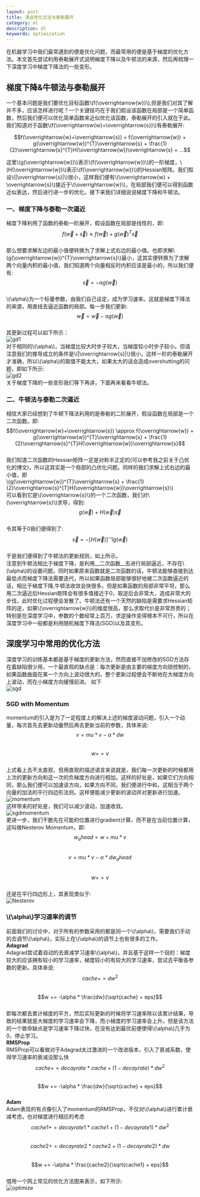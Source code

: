 ```yaml
---
layout: post
title: 浅谈优化方法与泰勒展开
category: ml
description: dl
keywords: optimization
---
```

在机器学习中我们最常遇到的便是优化问题，而最常用的便是基于梯度的优化方法。本文首先尝试利用泰勒展开式说明梯度下降以及牛顿法的来源，然后再梳理一下深度学习中梯度下降法的一些变形。
## 梯度下降&牛顿法与泰勒展开  
一个基本问题是我们要优化目标函数\\(f(\overrightarrow{w})\\),但是我们对其了解并不多，应该怎样进行呢？一个关键技巧在于我们假设该函数在局部是一个简单函数，然后我们便可以优化简单函数来近似优化该函数，泰勒展开的引入就在于此。我们知道对于函数\\(f(\overrightarrow{w}+\overrightarrow{s})\\)有泰勒展开:   

$$f(\overrightarrow{w}+\overrightarrow{s}) = f(\overrightarrow{w}) + g(\overrightarrow{w})^{T}\overrightarrow{s} + \frac{1}{2}\overrightarrow{s}^{T}H(\overrightarrow{w})\overrightarrow{s} + ...$$    

这里\\(g(\overrightarrow{w})\\)表示\\(f(\overrightarrow{w})\\)的一阶梯度，\\(H(\overrightarrow{w})\\)表示\\(f(\overrightarrow{w})\\)的Hessian矩阵。我们假设\\(\|\overrightarrow{s}\|\\)很小，这样我们便有\\(\overrightarrow{w} + \overrightarrow{s}\\)接近于\\(\overrightarrow{w}\\)，在局部我们便可以得到函数近似表达，然后进行进一步的优化。接下来我们详细说说梯度下降和牛顿法。  
### 一、梯度下降与泰勒一次逼近  
梯度下降利用了函数的泰勒一阶展开，假设函数在局部是线性的，即:  
$$f(\overrightarrow{w}+\overrightarrow{s}) \approx f(\overrightarrow{w}) + g(\overrightarrow{w})^{T}\overrightarrow{s}$$  
那么想要求解左边的最小值便转换为了求解上式右边的最小值。也即求解\\(g(\overrightarrow{w})^{T}\overrightarrow{s}\\)最小，这其实便转换为了求解两个向量内积的最小值，我们知道两个向量相反时内积应该是最小的，所以我们便有:  
$$\overrightarrow{s} = -\alpha g(\overrightarrow{w})$$  
\\(\alpha\\)为一个标量参数，由我们自己设定，成为学习速率。这就是梯度下降法的来源，用直线去逼近函数的局部。每一步我们更新:    
$$\overrightarrow{w} = \overrightarrow{w} - \alpha g(\overrightarrow{w})$$   
其更新过程可以如下所示：  
![gd1](/images/0326/gd1.png)  
对于相同的\\(\alpha\\)，当梯度比较大时步子较大，当梯度较小时步子较小。但请注意我们的推导成立的条件是\\(\|\overrightarrow{s}\|\\)很小，这样一阶的泰勒展开才准确，所以\\(\alpha\\)的取值不能太大，如果太大的话会造成overshutting的问题，即如下所示:  
![gd2](/images/0326/gd2.png)  
关于梯度下降的一些变形我们等下再讲，下面再来看看牛顿法。  
### 二、牛顿法与泰勒二次逼近    
相信大家已经想到了牛顿下降法利用的是泰勒的二阶展开，假设函数在局部是一个二次函数。即:    
$$f(\overrightarrow{w}+\overrightarrow{s}) \approx f(\overrightarrow{w}) + g(\overrightarrow{w})^{T}\overrightarrow{s} + \frac{1}{2}\overrightarrow{s}^{T}H(\overrightarrow{w})\overrightarrow{s}$$  
我们知道二次函数的Hessian矩阵一定是对称半正定的(可以参考我之前关于凸优化的博文)，所以这其实是一个局部的凸优化问题。同样的我们求解上式右边的最小值，即  
\\(g(\overrightarrow{w})^{T}\overrightarrow{s} + \frac{1}{2}\overrightarrow{s}^{T}H(\overrightarrow{w})\overrightarrow{s}\\)  
可以看到它是\\(\overrightarrow{s}\\)的一个二次函数，我们对\\(\overrightarrow{s}\\)求导，得到:  
$$g(\overrightarrow{w}) + H(\overrightarrow{w})\overrightarrow{s}$$  
令其等于0我们便得到了:  
$$\overrightarrow{s} = -\left [H(\overrightarrow{w})\right ]^-1 g(\overrightarrow{w})$$  
于是我们便得到了牛顿法的更新规则，如上所示。  
注意到牛顿法相比于梯度下降，是利用__二次函数__去进行局部逼近，不存在\\(\alpha\\)的设置问题，同时如果原来函数就是二次函数的话，牛顿法能够直接到达最低点而梯度下降法需要迭代，所以如果函数局部能够很好地被二次函数逼近的话，相比于梯度下降,牛顿法收敛会快很多。但是如果函数的局部非常平坦，那么用二次逼近后Hessian矩阵会有很多值接近于0，取逆后会非常大，造成非常大的步伐，此时优化过程便会发散了。牛顿法还有一个天然的缺陷是需要求Hessian矩阵的逆，如果\\(\overrightarrow{w}\\)的维度很高，那么求取代价是非常昂贵的；特别是在深度学习中，参数的个数经常上百万，求逆操作变得根本不可行，所以在深度学习中一般都是利用随机梯度下降法(SGD)以及其变形。

## 深度学习中常用的优化方法  
深度学习的训练基本都是基于梯度的更新方法，然而直接不加修改的SGD方法存在着缺陷很少用，一个最直观的缺点是：每次更新是由主要的梯度方向锁控制的，如果函数曲面在某一个方向上波动很大的，整个更新过程便会不断地在大梯度方向上波动，而在小梯度方向缓慢前进。
如下  
![sgd](/images/0326/sgd.jpg)  
### SGD with Momentum  
momentum的引入是为了一定程度上的解决上述的梯度波动问题，引入一个动量，每次首先去更新动量然后再去更新当前的参数，具体来说:  
$$v = mu * v - \alpha * dw$$  
$$w += v$$  
上式看上去不太直观，但用直观的描述语言来说就是，我们每一次更新的时候都用上次的更新方向和这一次的负梯度方向进行相加。这样的好处是，如果它们方向相同，那么我们便可以加速该方向，如果方向不同，我们便进行中和，这相当于两个向量的加法的平行四边形法则。这样便能减少更新的波动并对更新进行加速。  
![momentum](/images/0326/momentum.jpg)  
这样带来的好处是，我们可以减少波动，加速收敛。  
![sgdmomentum](/images/0326/sgdmomentum.jpg)  
更进一步，我们干脆先在可能的位置进行gradient计算，而不是在当前位置计算，这叫做Nesterov Momentum，即:  
$$w_ahead = w + mu * v$$  
$$v = mu * v - \alpha * dw_ahead$$  
$$w += v$$   
还是在平行四边形上，其表现类似于:  
![Nesterov](/images/0326/nesterov.jpg)  
###  \\(\alpha\\)学习速率的调节  
前面我们的讨论中，对于所有的参数采用的都是同一个\\(\alpha\\)，需要我们手动的去调节\\(\alpha\\)，实际上在\\(\alpha\\)的调节上也有很多的工作。  
**Adagrad**  
Adagrad尝试着自动的去衰减学习速率\\(\alpha\\)，并且基于这样一个目的：梯度较大的应该拥有较小的学习速率，梯度较小的有较大的学习速率，尝试去平衡各参数的更新。具体来说:  
$$cache += dw^{2}$$  
$$w += -\alpha * \frac{dw}{\sqrt{cache} + eps}$$  
即每次都去累计梯度的平方，然后实际更新的时候将学习速率除以该累计结果，导致的结果就是大梯度的学习速率会下降，而小梯度的学习速率会上升。但是该方法的一个致命缺点是学习速率下降过快，在没有达到最优前便使得\\(\alpha\\)几乎为0，停止学习。  
**RMSProp**  
RMSProp可以看做对于Adagrad太过激进的一个改进版本，引入了衰减系数，使得学习速率的衰减没那么快  
$$cache += decayrate * cache + (1 - decayrate) * dw^{2}$$  
$$w += -\alpha * \frac{dw}{\sqrt{cache} + eps}$$  
**Adam**  
Adam表现的有点像引入了momentum的RMSProp，不仅对\\(\alpha\\)进行累计衰减考虑，也对梯度进行相应的考虑  
$$cache1 += decayrate1 * cache1 + (1 - decayrate1) * dw^{2}$$  
$$cache2 += decayrate2 * cache2 + (1 - decayrate2) * dw$$  
$$w += -\alpha * \frac{cache2}{\sqrt{cache1} + eps}$$  
借用一个网上常见的优化方法图来表示，如下所示:  
![optimize](/images/0326/optimize.gif)  
